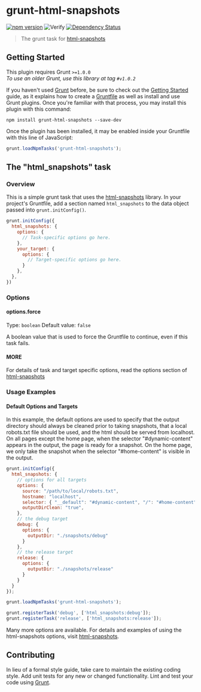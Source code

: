 # grunt-html-snapshots

[![npm version](https://badge.fury.io/js/grunt-html-snapshots.svg)](http://badge.fury.io/js/grunt-html-snapshots)
![Verify](https://github.com/localnerve/grunt-html-snapshots/workflows/Verify/badge.svg)
[![Dependency Status](https://david-dm.org/localnerve/grunt-html-snapshots.svg)](https://david-dm.org/localnerve/grunt-html-snapshots)

> The grunt task for [html-snapshots](http://github.com/localnerve/html-snapshots)

## Getting Started
This plugin requires Grunt `>=1.0.0`  
*To use an older Grunt, use this library at tag `#v1.0.2`*

If you haven't used [Grunt](http://gruntjs.com/) before, be sure to check out the [Getting Started](http://gruntjs.com/getting-started) guide, as it explains how to create a [Gruntfile](http://gruntjs.com/sample-gruntfile) as well as install and use Grunt plugins. Once you're familiar with that process, you may install this plugin with this command:

```shell
npm install grunt-html-snapshots --save-dev
```

Once the plugin has been installed, it may be enabled inside your Gruntfile with this line of JavaScript:

```js
grunt.loadNpmTasks('grunt-html-snapshots');
```

## The "html_snapshots" task

### Overview
This is a simple grunt task that uses the [html-snapshots](http://github.com/localnerve/html-snapshots) library. In your project's Gruntfile, add a section named `html_snapshots` to the data object passed into `grunt.initConfig()`.

```js
grunt.initConfig({
  html_snapshots: {
    options: {
      // Task-specific options go here.
    },
    your_target: {
      options: {
        // Target-specific options go here.
      }
    },
  },
})
```

### Options

#### options.force
Type: `boolean`
Default value: `false`

A boolean value that is used to force the Gruntfile to continue, even if this task fails.

#### MORE
For details of task and target specific options, read the options section of [html-snapshots](http://github.com/localnerve/html-snapshots)

### Usage Examples

#### Default Options and Targets
In this example, the default options are used to specify that the output directory should always be cleaned prior to taking snapshots, that a local robots.txt file should be used, and the html should be served from localhost. On all pages except the home page, when the selector "#dynamic-content" appears in the output, the page is ready for a snapshot. On the home page, we only take the snapshot when the selector "#home-content" is visible in the output.

```js
grunt.initConfig({
  html_snapshots: {
    // options for all targets
    options: {
      source: "/path/to/local/robots.txt",
      hostname: "localhost",
      selector: { "__default": "#dynamic-content", "/": "#home-content" },
      outputDirClean: "true",
    },
    // the debug target
    debug: {
      options: {
        outputDir: "./snapshots/debug"
      }
    },
    // the release target
    release: {
      options: {
        outputDir: "./snapshots/release"
      }
    }
  }
});

grunt.loadNpmTasks('grunt-html-snapshots');

grunt.registerTask('debug', ['html_snapshots:debug']);
grunt.registerTask('release', ['html_snapshots:release']);
```

Many more options are available. For details and examples of using the html-snapshots options, visit [html-snapshots](http://github.com/localnerve/html-snapshots).

## Contributing
In lieu of a formal style guide, take care to maintain the existing coding style. Add unit tests for any new or changed functionality. Lint and test your code using [Grunt](http://gruntjs.com/).
